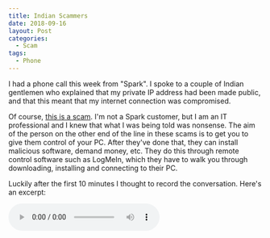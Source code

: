 ```yaml
---
title: Indian Scammers
date: 2018-09-16
layout: Post
categories:
  - Scam
tags:
  - Phone
---
```


I had a phone call this week from "Spark". I spoke to a couple of Indian gentlemen who explained that my private IP address had been made public, and that this meant that my internet connection was compromised.

<!-- more -->

Of course, [this is a scam](https://www.spark.co.nz/scamalerts). I'm not a Spark customer, but I am an IT professional and I knew that what I was being told was nonsense. The aim of the person on the other end of the line in these scams is to get you to give them control of your PC. After they've done that, they can install malicious software, demand money, etc. They do this through remote control software such as LogMeIn, which they have to walk you through downloading, installing and connecting to their PC.

Luckily after the first 10 minutes I thought to record the conversation. Here's an excerpt:

<audio controls src="/media/audio/skepticism/IndianScammer.mp3" />

And here's the full audio clip:

<audio controls src="/media/audio/skepticism/IndianScammerFull.mp3" />

In the middle of that clip, after 25 minutes of talking, you can hear that the person has twigged that I'm leading him on. I feigned ignorance, though, and managed to get back on track for another 5 minutes before he gave in by putting me on hold and walking away.

My tactic with these people is to try to take as much as their time as possible. I act clueless enough to keep things going slowly, but not so clueless that they give up on me. It's a cat and mouse game, and I kind of enjoy it!

Because I work in IT, I know that they're talking nonsense. But for most people they won't know that the errors in your Event Log aren't because of a virus, or that your IP address being publicly known doesn't mean that hackers can access your home network.

If in doubt, don't trust people who call you up saying they're from an IT company. Ask them to get a New Zealand based employee to call you back, or ask for a local number you can call to confirm their identity. Never download software to your PC when asked to by someone on the phone, and don't give them your credit card number. In fact, don't give them any personal details - ask them to give you your details, as a way of verifying that they are from the company they say they are. I've done this before when my bank has called me up, and they were happy to prove their identity.
